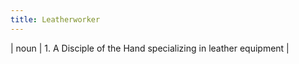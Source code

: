 ```yaml
---
title: Leatherworker
---
```

| noun | 1.  	A Disciple of the Hand specializing in leather equipment	|